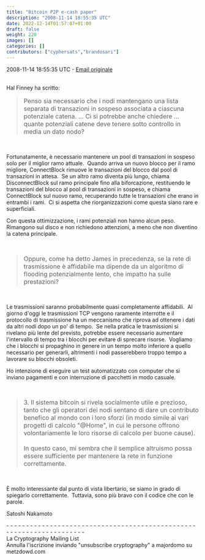 ```yaml
---
title: "Bitcoin P2P e-cash paper"
description: "2008-11-14 18:55:35 UTC"
date: 2022-12-14T01:57:07+01:00
draft: false
weight: 220
images: []
categories: []
contributors: ["cyphersats","brandosari"]
---
```


2008-11-14 18:55:35 UTC - [Email originale](https://www.metzdowd.com/pipermail/cryptography/2008-November/014853.html)

<br>
Hal Finney ha scritto:
<blockquote style="font-size:16px">
    Penso sia necessario che i nodi mantengano una lista separata di 
    transazioni in sospeso associata a ciascuna potenziale catena. 
    ... Ci si potrebbe anche chiedere ... quante potenziali catene deve 
    tenere sotto controllo in media un dato nodo?
</blockquote>
<br>

Fortunatamente, è necessario mantenere un pool di transazioni in sospeso solo per il miglior ramo attuale. &nbsp;Quando arriva un nuovo blocco per il ramo migliore, ConnectBlock rimuove le transazioni del blocco dal pool di transazioni in attesa. &nbsp;Se un altro ramo diventa più lungo, chiama DisconnectBlock sul ramo principale fino alla biforcazione, restituendo le transazioni del blocco al pool di transazioni in sospeso, e chiama ConnectBlock sul nuovo ramo, recuperando tutte le transazioni che erano in entrambi i rami. &nbsp;Ci si aspetta che riorganizzazioni come questa siano rare e superficiali.

Con questa ottimizzazione, i rami potenziali non hanno alcun peso. Rimangono sul disco e non richiedono attenzioni, a meno che non diventino la catena principale.

<br>
<blockquote style="font-size:16px">
    Oppure, come ha detto James in precedenza, se la rete di trasmissione 
    è affidabile ma dipende da un algoritmo di flooding potenzialmente lento,
    che impatto ha sulle prestazioni?
</blockquote>
<br>

Le trasmissioni saranno probabilmente quasi completamente affidabili. &nbsp;Al giorno d'oggi le trasmissioni TCP vengono raramente interrotte e il protocollo di trasmissione ha un meccanismo che riprova ad ottenere i dati da altri nodi dopo un po' di tempo. &nbsp;Se nella pratica le trasmissioni si rivelano più lente del previsto, potrebbe essere necessario aumentare l'intervallo di tempo tra i blocchi per evitare di sprecare risorse. &nbsp;Vogliamo che i blocchi si propaghino in genere in un tempo molto inferiore a quello necessario per generarli, altrimenti i nodi passerebbero troppo tempo a lavorare su blocchi obsoleti.

Ho intenzione di eseguire un test automatizzato con computer che si inviano pagamenti e con interruzione di pacchetti in modo casuale.

<br>
<blockquote style="font-size:16px">
    3. Il sistema bitcoin si rivela socialmente utile e prezioso, tanto che 
    gli operatori dei nodi sentano di dare un contributo benefico
    al mondo con i loro sforzi (in modo simile ai vari progetti di calcolo "@Home",
    in cui le persone offrono volontariamente le loro risorse di calcolo per buone cause).
    <br><br> 
    In questo caso, mi sembra che il semplice altruismo possa essere sufficiente per mantenere la rete
    in funzione correttamente.
</blockquote>
<br>

È molto interessante dal punto di vista libertario, se siamo in grado di spiegarlo correttamente. &nbsp;Tuttavia, sono più bravo con il codice che con le parole.

Satoshi Nakamoto

\- \- \- \- \- \- \- \- \- \- \- \- \- \- \- \- \- \- \- \- \- \- \- \- \- \- \- \- \- \- \- \- \- \- \- \- \- \- \- \- \- \- \- \- \- \- \- \- \- \- \- \- \- \- \- \- \- \- \- \- \- \- \- \- \- \- \- \-<br>
La Cryptography Mailing List<br>
Annulla l'iscrizione inviando "unsubscribe cryptography" a majordomo su metzdowd.com
